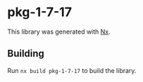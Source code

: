 # pkg-1-7-17

This library was generated with [Nx](https://nx.dev).

## Building

Run `nx build pkg-1-7-17` to build the library.
